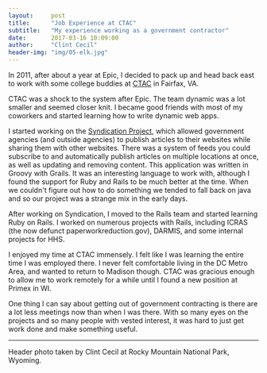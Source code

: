 ```yaml
---
layout:     post
title:      "Job Experience at CTAC"
subtitle:   "My experience working as a government contractor"
date:       2017-03-16 10:09:00
author:     "Clint Cecil"
header-img: "img/05-elk.jpg"
---
```


In 2011, after about a year at Epic, I decided to pack up and head back east to work with some college buddies at [CTAC](https://www.ctacorp.com/) in Fairfax, VA.

CTAC was a shock to the system after Epic. The team dynamic was a lot smaller and seemed closer knit. I became good friends with most of my coworkers and started learning how to write dynamic web apps.

I started working on the [Syndication Project](https://syndication.hhs.gov), which allowed government agencies (and outside agencies) to publish articles to their websites while sharing them with other websites. There was a system of feeds you could subscribe to and automatically publish articles on multiple locations at once, as well as updating and removing content. This application was written in Groovy with Grails. It was an interesting language to work with, although I found the support for Ruby and Rails to be much better at the time. When we couldn't figure out how to do something we tended to fall back on java and so our project was a strange mix in the early days.

After working on Syndication, I moved to the Rails team and started learning Ruby on Rails. I worked on numerous projects with Rails, including ICRAS (the now defunct paperworkreduction.gov), DARMIS, and some internal projects for HHS.

I enjoyed my time at CTAC immensely. I felt like I was learning the entire time I was employed there. I never felt comfortable living in the DC Metro Area, and wanted to return to Madison though. CTAC was gracious enough to allow me to work remotely for a while until I found a new position at Primex in WI.

One thing I can say about getting out of government contracting is there are a lot less meetings now than when I was there. With so many eyes on the projects and so many people with vested interest, it was hard to just get work done and make something useful.


***
Header photo taken by Clint Cecil at Rocky Mountain National Park, Wyoming.
